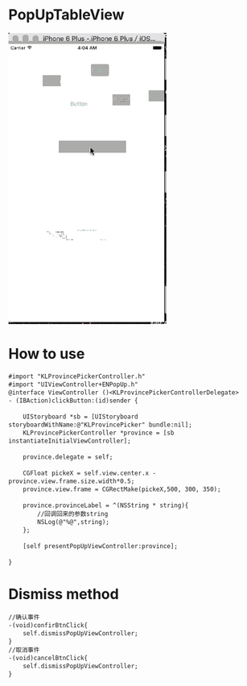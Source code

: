 # PopUpTableView
![image](https://github.com/gdrakness/PopUpTableView/blob/master/po.gif)
# How to use

```Object-C
#import "KLProvincePickerController.h"
#import "UIViewController+ENPopUp.h"
@interface ViewController ()<KLProvincePickerControllerDelegate>
- (IBAction)clickButton:(id)sender {

    UIStoryboard *sb = [UIStoryboard storyboardWithName:@"KLProvincePicker" bundle:nil];
    KLProvincePickerController *province = [sb instantiateInitialViewController];
    
    province.delegate = self;
    
    CGFloat pickeX = self.view.center.x - province.view.frame.size.width*0.5;
    province.view.frame = CGRectMake(pickeX,500, 300, 350);
    
    province.provinceLabel = ^(NSString * string){
        //回调回来的参数string
        NSLog(@"%@",string);
    };
    
    [self presentPopUpViewController:province];

}
```
# Dismiss method
```Object-C
//确认事件
-(void)confirBtnClick{
    self.dismissPopUpViewController;
}
//取消事件
-(void)cancelBtnClick{
    self.dismissPopUpViewController;
}
```
